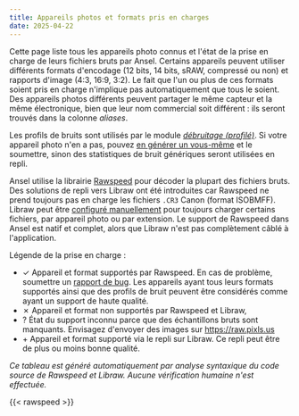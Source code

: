 ```yaml
---
title: Appareils photos et formats pris en charges
date: 2025-04-22
---
```


Cette page liste tous les appareils photo connus et l'état de la prise en charge de leurs fichiers bruts par Ansel. Certains appareils peuvent utiliser différents formats d'encodage (12 bits, 14 bits, sRAW, compressé ou non) et rapports d'image (4:3, 16:9, 3:2). Le fait que l'un ou plus de ces formats soient pris en charge n'implique pas automatiquement que tous le soient. Des appareils photos différents peuvent partager le même capteur et la même électronique, bien que leur nom commercial soit différent : ils seront trouvés dans la colonne _aliases_.

Les profils de bruits sont utilisés par le module [_débruitage (profilé)_](../../doc/modules/processing-modules/denoise-profiled). Si votre appareil photo n'en a pas, pouvez [en générer un vous-même](https://pixls.us/articles/how-to-create-camera-noise-profiles-for-darktable/) et le soumettre, sinon des statistiques de bruit génériques seront utilisées en repli.

Ansel utilise la librairie [Rawspeed](https://darktable-org.github.io/rawspeed/) pour décoder la plupart des fichiers bruts. Des solutions de repli vers Libraw ont été introduites car Rawspeed ne prend toujours pas en charge les fichiers `.CR3` Canon (format ISOBMFF). Libraw peut être [configuré manuellement](../../doc/preferences-settings/processing/#libraw) pour toujours charger certains fichiers, par appareil photo ou par extension. Le support de Rawspeed dans Ansel est natif et complet, alors que Libraw n'est pas complètement câblé à l'application.

Légende de la prise en charge :

- <span class='badge rounded-circle text-bg-success square-badge'>✓</span> Appareil et format supportés par Rawspeed. En cas de problème, soumettre un [rapport de bug](https://github.com/darktable-org/rawspeed/issues). Les appareils ayant tous leurs formats supportés ainsi que des profils de bruit peuvent être considérés comme ayant un support de haute qualité.
- <span class='badge rounded-circle text-bg-danger square-badge'>✗</span> Appareil et format non supportés par Rawspeed et Libraw,
- <span class='badge rounded-circle text-bg-warning square-badge'>?</span> État du support inconnu parce que des échantillons bruts sont manquants. Envisagez d'envoyer des images sur <https://raw.pixls.us>
- <span class='badge rounded-circle text-bg-info square-badge'>+</span> Appareil et format supporté via le repli sur Libraw. Ce repli peut être de plus ou moins bonne qualité.

_Ce tableau est généré automatiquement par analyse syntaxique du code source de Rawspeed et Libraw. Aucune vérification humaine n'est effectuée._

{{< rawspeed >}}
